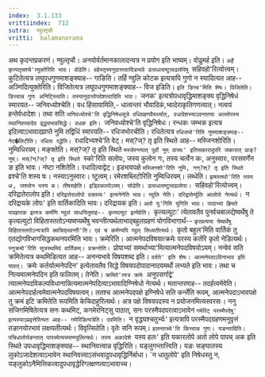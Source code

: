 ```yaml
---
index:  3.1.133
vrittiindex:  712
sutra:  ण्वुल्तृचौ
vritti:  balamanorama 
---
```


अथ कृदन्तप्रकरणं। ण्वुल्तृचौ। अनयोर्वर्तमानकालादन्यत्र न प्रयोग इति भाष्यम्। वोढुमर्ह इति। `अर्हे कृत्यतृचश्चे'त्युक्तेरिति भावः। वोढेति। वहेस्तृच्यनुदात्तत्वादिडभावे ढत्वधत्वष्टुत्वढलोपेषु `सहिवहो'रित्योत्त्वम्। कुटितेत्यत्र लघूपधगुणमाशङ्क्याह-- गाङिति। तर्हि ण्वुलि कोटक इत्यत्रापि गुणो न स्यादित्यत आह-- अञ्णिदित्युक्तेरिति। विजितेत्यत्र लघूपधगुणमाशङ्क्याह-- विज इडिति। `इति ङित्त्व'मिति शेषः। विजितेति। ङित्त्वान्न गुणः अनिट्स्त्विति। तस्यानुदात्तोपदेशत्वादिति भावः। `जनक' इत्यत्रोपधावृद्धिमाशङ्क्य वृद्धिनिषेधं स्मारयत-- जनिवध्योश्चेति। वध हिंसायामिति,- धात्वन्तरं भौवादिकं,भ्वादेराकृतिगणत्वात्। नत्वयं हन्तेर्वधादेशः। तथा सति `जनिवध्योश्चे'ति वृद्धिनिषेधसूत्रे वधिग्रहणवैयर्थ्यात्, वधादेशस्याऽदन्ततया अल्लोपस्य स्थानिवत्त्वादेव वृद्ध्यभावसिद्धेः। वधक इति। `जनिवध्योश्चे'ति वृद्धिनिषेधः। रन्धकः जम्भक इत्यत्र इदित्त्वाऽभावादप्राप्ते नुमि तद्विधिं स्मारयति-- रधिजभोरचीति। रधितेत्यत्र `रधिजभो'रिति नुममाशङ्क्याह-- नेट�लिटीति। रधिता रद्धेति। `रधादिभ्यश्चे'ति वेट्। मस्?ज्? तृ इति स्थिते आह-- मस्जिनशोरिति। नुम्विधिरयम्। मङ्क्तेति। मस्?ज्? तृ इति स्थिते `मस्जेरन्त्यात् पूर्वो नुम् वाच्यः' इतिसकारादुपरि जकारात् प्राङ्?नुम्। मस्?न्?ज्? तृ इति स्थिते `स्को'रिति सलोपः, जस्य कुत्वेन गः, तस्य चर्त्वेन कः, अनुस्वारः, परसवर्णेन ङ इति भावः। नंष्टा नशितेति। रधादित्वाद्वेट्। इडभावपक्षे `मस्जिनशो'रिति नुमि, नन्?श्? तृ इति स्थिते `व्रश्चे'ति शस्य षः। नस्याऽनुस्वारः। ष्टुत्वम्। रमेरशब्लिटोरिति नुम्विधिरयम्। लब्धेति। `झषस्तथो'रिति तस्य धः, जश्त्वेन भस्य बः। तीषसहेति। इड्विकल्पोऽयम्। सोढेति। ढत्वधत्वष्टुत्वढलोपाः। `सहिवहो'रित्योत्त्वम्। दरिद्रातेरालोप इति। `दरिद्रातेरालोपो वक्तव्यः' इत्यनेनेति भावः। ण्वुलि नेति। दरिद्रातेर्ण्वुलि आलोपो नेत्यर्थः। `न दरिद्रायके लोपः' इति वार्तिकादिति भावः। दरिद्रायक इति। `अतो यु'गिति युगिति भावः। पादाभ्यां ह्रियते पादहारक इत्यत्र कर्मणि ण्वुलं साधयितुमाह-- कृत्यल्युट इत्येवेति। `कृत्यल्युटः' त्येतावतैव पुनर्वचबालद्येष्वर्थेषु ते कृत्यल्युटो विहितास्ततोऽन्यष्वप्यर्थेषु भवन्तीत्यर्थलाभाद्बहुलग्रहणं योगविभागार्थं-- `कृत्प्रत्यया येष्वर्थेषु विहितास्ततोऽन्यत्रापि क्वचिद्भवन्ती'ति। एवं च कर्मण्यपि ण्वुल् सिध्यतीत्यर्थः। `कृतो बहुल'मिति वार्तिकं तु एतद्योगविभागसिद्धकथनपरमिति भावः। क्रमेरिति। आत्मनेपदविषयात्क्रमेः परस्य कर्तरि कृतो नेडित्यर्थः। `स्नुक्रमो'रिति सूत्रस्थमिदं वार्तिकम्। प्रक्रन्तेति। `प्रोपाभ्यां समर्थाभ्या'मित्यात्मनेपदविषयोऽयम्। नन्वेवं सति क्रमितेत्यत्र कथमिडित्यत आह-- अनन्यभावे विषयशब्द इति। `वर्तते' इति शेषः। आत्मनेपदाऽविनाभाव इति यावत्। `क्रमेः कर्तर्यात्मनेपदिन' इत्येतावतैव सिद्धे विषयपदोपादानादयमर्थो लभ्यते इति भावः। तथा च नित्यमात्मनेपदिन इति फलितम्। तेनेति। `क्रमिते'त्यत्र क्रमेः `अनुपसर्गाद्वे' त्यात्मनेपदविकल्पविधानान्नित्यमात्मनेपदित्वाऽभावादिण्निषेधो नेत्यर्थः। मतान्तरमाह-- तदर्हत्वमेवेति। आत्मनेपदार्हत्वमेवात्मनेपदविषयत्वम्। ततश्च आत्मनेपदपक्षे इण्निषेधे सति कर्न्तेति रूपम्, आत्मनेपदाऽभावपक्षे तु क्रमं इटि क्रमितेति रूपमिति केचिदाहुरित्यर्थः। अत्र पक्षे विषयपदस्य न प्रयोजनमित्यस्वरसः। ननु संजिगमिषितेत्यत्र सनः कथमिट्, कगमेरनिट्सु पाठात्, सनः परस्मैपदपरत्वाऽभावेन `गमेरिट् परस्मैपदेषु' इत्यस्याऽप्रवृत्तेरित्यत आह-- गमेरिडित्यत्रेति। एवमिति। `न वृद्ध्यश्चतुर्भ्यः' इत्यत्रापि परस्मैपदग्रहणमनुवृत्तं तङानयोरभावं लक्षयतीत्यर्थः। विवृत्सितेति। वृतेः सनि रूपम्। `हलन्ताच्चे'ति कित्त्वान्न गुणः। यङन्तादिति। पचिधातोर्यङन्तात् पापच्येत्यस्माण्ण्वुलित्यर्थः। तस्य अकादेशे `यस्य हलः' इति यकारलोपे अतो लोपे पापच् अक इति स्थिते उपधावृद्धिमाशङ्क्याह-- स्थानिवत्त्वान्न वृद्धिरिति। यङ्लुगन्तात्त्विति। यङः सङ्घातस्य लुकोऽजादेशत्वाऽभावेन स्थानिवत्त्वाऽसंभवादुपधावृद्धिर्निर्बाधा। `न धातुलोपे' इति निषेधस्तु न, यङ्लुकोऽनैमित्तिकत्वादुपधावृद्धेरिग्लक्षणत्वाऽभावाच्च।

